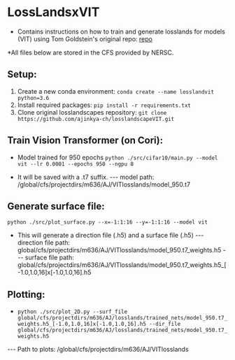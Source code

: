 # LossLandsxVIT
- Contains instructions on how to train and generate losslands for models (VIT) using Tom Goldstein's original repo: [repo](https://github.com/tomgoldstein/loss-landscape)

*All files below are stored in the CFS provided by NERSC.

## Setup:

1. Create a new conda environment: `conda create --name losslandvit python=3.6`
2. Install required packages: `pip install -r requirements.txt`
3. Clone original losslandscapes repository: `git clone https://github.com/ajinkya-ch/losslandscapeVIT.git`


## Train Vision Transformer (on Cori):

- Model trained for 950 epochs `python ./src/cifar10/main.py --model vit --lr 0.0001 --epochs 950 --ngpu 8`

- It will be saved with a .t7 suffix. 
--- model path: /global/cfs/projectdirs/m636/AJ/VITlosslands/model_950.t7


## Generate surface file:

`python ./src/plot_surface.py --x=-1:1:16 --y=-1:1:16 --model vit`

- This will generate a direction file (.h5) and a surface file (.h5)
--- direction file path: global/cfs/projectdirs/m636/AJ/VITlosslands/model_950.t7_weights.h5
--- surface file path: global/cfs/projectdirs/m636/AJ/VITlosslands/model_950.t7_weights.h5_[-1.0,1.0,16]x[-1.0,1.0,16].h5

## Plotting: 

- `python ./src/plot_2D.py --surf_file global/cfs/projectdirs/m636/AJ/losslands/trained_nets/model_950.t7_weights.h5_[-1.0,1.0,16]x[-1.0,1.0,16].h5 --dir_file global/cfs/projectdirs/m636/AJ/losslands/trained_nets/model_950.t7_weights.h5` 

--- Path to plots: /global/cfs/projectdirs/m636/AJ/VITlosslands






